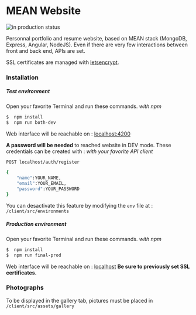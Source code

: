# MEAN Website

![in production status](https://dannbonderff.fr/assets/images/status-production.png)

Personnal portfolio and resume website, based on MEAN stack (MongoDB, Express, Angular, NodeJS).
Even if there are very few interactions between front and back end, APIs are set.

SSL certificates are managed with [letsencrypt](https://letsencrypt.org).

### Installation

##### Test environment

Open your favorite Terminal and run these commands.
_with npm_

```sh
$  npm install
$  npm run both-dev
```

Web interface will be reachable on : [localhost:4200](http://localhost:4200)

**A password will be needed** to reached website in DEV mode.
These credentials can be created with :
_with your favorite API client_

```sh
POST localhost/auth/register

{
	"name":YOUR_NAME,
	"email":YOUR_EMAIL,
	"password":YOUR_PASSWORD
}
```

You can desactivate this feature by modifying the `env` file at : `/client/src/environments`

##### Production environment

Open your favorite Terminal and run these commands.
_with npm_

```sh
$  npm install
$  npm run final-prod
```

Web interface will be reachable on : [localhost](https://localhost)
**Be sure to previously set SSL certificates.**

### Photographs

To be displayed in the gallery tab, pictures must be placed in `/client/src/assets/gallery`
